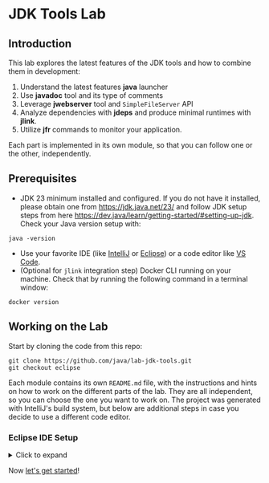 JDK Tools Lab
============================

## Introduction

This lab explores the latest features of the JDK tools and how to combine them in development:

1. Understand the latest features **java** launcher
2. Use **javadoc** tool and its type of comments
3. Leverage **jwebserver** tool and `SimpleFileServer` API
4. Analyze dependencies with **jdeps** and produce minimal runtimes with **jlink**.
5. Utilize **jfr** commands to monitor your application.

Each part is implemented in its own module, so that you can follow one or the other, independently.

## Prerequisites 

* JDK 23 minimum installed and configured. If you do not have it installed, please obtain one from https://jdk.java.net/23/
and follow JDK setup steps from here https://dev.java/learn/getting-started/#setting-up-jdk. Check your Java version setup with:

```shell
java -version 
```

* Use your favorite IDE (like [IntelliJ](https://dev.java/learn/intellij-idea/) or [Eclipse](https://dev.java/learn/eclipse/)) or a code editor like [VS Code](https://dev.java/learn/vscode-java/).
* (Optional for `jlink` integration step) Docker CLI running on your machine. Check that by running the following command in a terminal window:

```shell
docker version 
```

## Working on the Lab

Start by cloning the code from this repo:

```shell
git clone https://github.com/java/lab-jdk-tools.git
git checkout eclipse
```

Each module contains its own `README.md` file, with the instructions and hints on how to work on the different parts of the lab. They are all independent, so you can choose the one you want to work on.
The project was generated with IntelliJ's build system, but below are additional steps in case you decide to use a different code editor.

### Eclipse IDE Setup
<details>
<summary>Click to expand</summary>

#### Import as a General Java Project

1. Open Eclipse.
2. Go to _File > New > Java Project_.
3. Enter the same project name (`lab-jdk-tools`).
4. Uncheck **"Use default location"** and browse to the `lab-jdk-tools` project folder.
5. Click Next and Finish. 

To fix missing libraries in each module follow these steps: 
1. Right-click the project and select Properties_.
2. Go to _Java Build Path > Libraries_.
3. Click **"Add External JARs..."** and select JARs from the _lib/_ folder.
4. Click Apply and Close. 

Make sure that a _src/resources/_ folder from a module is recognized:

1. Right-click _resources/ > Build Path > Use as Source Folder_.

#### Verify and Run the Project in Eclipse

Once you imported the project: 

1. Check _Source Folders → src/main/java_ and _src/resources/_ are correctly recognized.
2. Check Dependencies → JAR files from lib/ should be in the **Java Build Path**.

#### Configure Eclipse Output Folder (Optional)

By default, Eclipse compiles classes into _bin/_, but IntelliJ uses _out/_. To unify this:

1. Right-click the _module > Properties > Java Build Path_.
2. Go to **"Source"** tab and change **"Default output folder"** to out/production/<module_name>.
3. Click Apply and Close.

</details>

Now [let's get started](A_bday_java)!
